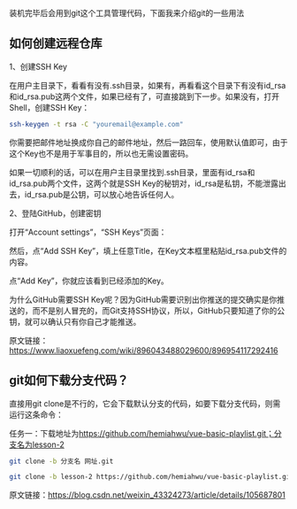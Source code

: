装机完毕后会用到git这个工具管理代码，下面我来介绍git的一些用法

## 如何创建远程仓库

1、创建SSH Key

在用户主目录下，看看有没有.ssh目录，如果有，再看看这个目录下有没有id_rsa和id_rsa.pub这两个文件，如果已经有了，可直接跳到下一步。如果没有，打开Shell，创建SSH Key：

```bash
ssh-keygen -t rsa -C "youremail@example.com"
```

你需要把邮件地址换成你自己的邮件地址，然后一路回车，使用默认值即可，由于这个Key也不是用于军事目的，所以也无需设置密码。

如果一切顺利的话，可以在用户主目录里找到.ssh目录，里面有id_rsa和id_rsa.pub两个文件，这两个就是SSH Key的秘钥对，id_rsa是私钥，不能泄露出去，id_rsa.pub是公钥，可以放心地告诉任何人。

2、登陆GitHub，创建密钥

打开“Account settings”，“SSH Keys”页面：

然后，点“Add SSH Key”，填上任意Title，在Key文本框里粘贴id_rsa.pub文件的内容。

点“Add Key”，你就应该看到已经添加的Key。

为什么GitHub需要SSH Key呢？因为GitHub需要识别出你推送的提交确实是你推送的，而不是别人冒充的，而Git支持SSH协议，所以，GitHub只要知道了你的公钥，就可以确认只有你自己才能推送。

原文链接：<https://www.liaoxuefeng.com/wiki/896043488029600/896954117292416>

## git如何下载分支代码？

直接用git clone是不行的，它会下载默认分支的代码，如要下载分支代码，则需运行这条命令：

任务一：下载地址为<https://github.com/hemiahwu/vue-basic-playlist.git；分支名为lesson-2>

```bash
git clone -b 分支名 网址.git 

git clone -b lesson-2 https://github.com/hemiahwu/vue-basic-playlist.git
```

原文链接：<https://blog.csdn.net/weixin_43324273/article/details/105687801>
